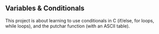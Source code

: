 ## Variables & Conditionals
This project is about learning to use conditionals in C (if/else, for loops, while loops), and the putchar function (with an ASCII table).